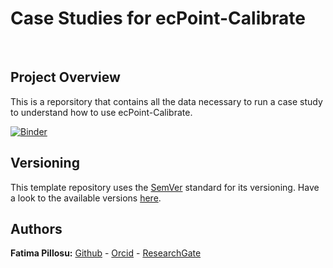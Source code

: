 #  Case Studies for ecPoint-Calibrate

<p>&nbsp;</p>  

## Project Overview
This is a reporsitory that contains all the data necessary to run a case study to understand how to use ecPoint-Calibrate.

[![Binder](https://mybinder.org/badge_logo.svg)](https://mybinder.org/v2/gh/FatimaPillosu/ecPointCalibrate_CaseStudy/HEAD)

## Versioning  
This template repository uses the [SemVer](http://semver.org/) standard for its versioning. Have a look to the available versions [here](https://github.com/FatimaPillosu/Template_Metview_Python_JupyterNB_Binder/releases). 

## Authors  
**Fatima Pillosu:** [Github](https://github.com/FatimaPillosu) - [Orcid](https://orcid.org/0000-0001-8127-0990) - [ResearchGate](https://www.researchgate.net/profile/Fatima_Pillosu)
